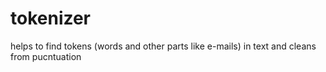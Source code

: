 # tokenizer
helps to find tokens (words and other parts like e-mails) in text and cleans from pucntuation
